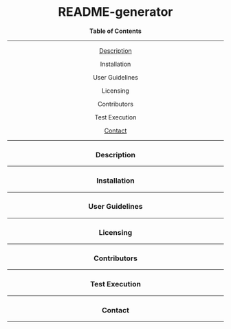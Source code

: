 <div align='center'>
<h1><strong>README-generator</strong></h1>

<strong>Table of Contents</strong>  
<hr>
  <p><a href='#desc'>Description</a></p>
  <p>Installation</p>
  <p>User Guidelines</p>
  <p>Licensing</p>
  <p>Contributors</p>
  <p>Test Execution</p>
  <p><a href='contact'>Contact</a></p>

<hr>
</div>

<div align='center'>
  <h3 id='desc'>Description</h3>
</div>

<hr>

<div align='center'>
  <h3 id='install'>Installation</h3>
</div>

<hr>

<div align='center'>
  <h3 id='user'>User Guidelines</h3>
</div>

<hr>

<div align='center'>
  <h3 id='license'>Licensing</h3>
</div>

<hr>

<div align='center'>
  <h3 id='contribute'>Contributors</h3>
</div>

<hr>

<div align='center'>
  <h3 id='test'>Test Execution</h3>
</div>

<hr>

<div align='center'>
  <h3 id='contact'>Contact</h3>
</div>

<hr>
